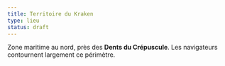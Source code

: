 ```yaml
---
title: Territoire du Kraken
type: lieu
status: draft
---
```


Zone maritime au nord, près des **Dents du Crépuscule**. Les navigateurs contournent largement ce périmètre.
